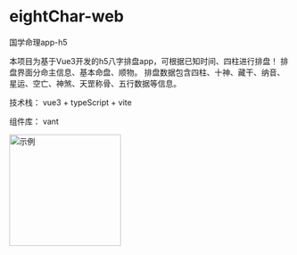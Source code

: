 # eightChar-web
国学命理app-h5

本项目为基于Vue3开发的h5八字排盘app，可根据已知时间、四柱进行排盘！
排盘界面分命主信息、基本命盘、顺物。
排盘数据包含四柱、十神、藏干、纳音、星运、空亡、神煞、天罡称骨、五行数据等信息。

技术栈： vue3 + typeScript + vite

组件库： vant



<img src="[https://raw.githubusercontent.com/用户名/仓库名/main/docs/images/demo.png](https://github.com/shirleyandgithub/eightChar-web/main/src/assets/proimg/9.jpg)" width="200" alt="示例">

